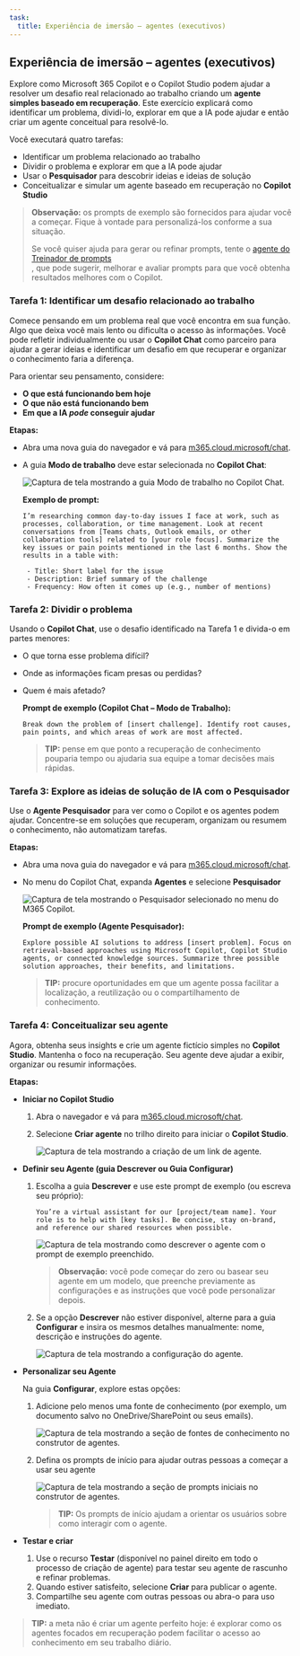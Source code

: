 ```yaml
---
task:
  title: Experiência de imersão – agentes (executivos)
---
```


## Experiência de imersão – agentes (executivos)

Explore como Microsoft 365 Copilot e o Copilot Studio podem ajudar a resolver um desafio real relacionado ao trabalho criando um **agente simples baseado em recuperação**. Este exercício explicará como identificar um problema, dividi-lo, explorar em que a IA pode ajudar e então criar um agente conceitual para resolvê-lo.  

Você executará quatro tarefas:

- Identificar um problema relacionado ao trabalho  
- Dividir o problema e explorar em que a IA pode ajudar  
- Usar o **Pesquisador** para descobrir ideias e ideias de solução  
- Conceitualizar e simular um agente baseado em recuperação no **Copilot Studio**  

> **Observação:** os prompts de exemplo são fornecidos para ajudar você a começar. Fique à vontade para personalizá-los conforme a sua situação. 
>
> Se você quiser ajuda para gerar ou refinar prompts, tente o <a href="https://appsource.microsoft.com/en-us/product/office/WA200007578" target="_blank">agente do Treinador de prompts</a><br>, que pode sugerir, melhorar e avaliar prompts para que você obtenha resultados melhores com o Copilot.

### Tarefa 1: Identificar um desafio relacionado ao trabalho  

Comece pensando em um problema real que você encontra em sua função. Algo que deixa você mais lento ou dificulta o acesso às informações. Você pode refletir individualmente ou usar o **Copilot Chat** como parceiro para ajudar a gerar ideias e identificar um desafio em que recuperar e organizar o conhecimento faria a diferença.  

Para orientar seu pensamento, considere:  

- **O que está funcionando bem hoje**  
- **O que não está funcionando bem**  
- **Em que a IA *pode* conseguir ajudar**  

**Etapas:**  

- Abra uma nova guia do navegador e vá para [m365.cloud.microsoft/chat](https://m365.cloud.microsoft/chat).  
- A guia **Modo de trabalho** deve estar selecionada no **Copilot Chat**:  

   ![Captura de tela mostrando a guia Modo de trabalho no Copilot Chat.](../Prompts/Media/work-mode.png)  

    **Exemplo de prompt:**

   ```text
   I’m researching common day-to-day issues I face at work, such as processes, collaboration, or time management. Look at recent conversations from [Teams chats, Outlook emails, or other collaboration tools] related to [your role focus]. Summarize the key issues or pain points mentioned in the last 6 months. Show the results in a table with:  

    - Title: Short label for the issue  
    - Description: Brief summary of the challenge  
    - Frequency: How often it comes up (e.g., number of mentions)
   ```

### Tarefa 2: Dividir o problema

Usando o **Copilot Chat**, use o desafio identificado na Tarefa 1 e divida-o em partes menores:

- O que torna esse problema difícil?  
- Onde as informações ficam presas ou perdidas?  
- Quem é mais afetado?  

    **Prompt de exemplo (Copilot Chat – Modo de Trabalho):**

    ```text
    Break down the problem of [insert challenge]. Identify root causes, pain points, and which areas of work are most affected.
    ```

    > **TIP:** pense em que ponto a recuperação de conhecimento pouparia tempo ou ajudaria sua equipe a tomar decisões mais rápidas.

### Tarefa 3: Explore as ideias de solução de IA com o Pesquisador

Use o **Agente Pesquisador** para ver como o Copilot e os agentes podem ajudar. Concentre-se em soluções que recuperam, organizam ou resumem o conhecimento, não automatizam tarefas. 

**Etapas:**

- Abra uma nova guia do navegador e vá para [m365.cloud.microsoft/chat](https://m365.cloud.microsoft/chat).
- No menu do Copilot Chat, expanda **Agentes** e selecione **Pesquisador**  

    ![Captura de tela mostrando o Pesquisador selecionado no menu do M365 Copilot.](../Prompts/Media/researcher.png)  

    **Prompt de exemplo (Agente Pesquisador):**

    ```text
    Explore possible AI solutions to address [insert problem]. Focus on retrieval-based approaches using Microsoft Copilot, Copilot Studio agents, or connected knowledge sources. Summarize three possible solution approaches, their benefits, and limitations.
    ```

    > **TIP:** procure oportunidades em que um agente possa facilitar a localização, a reutilização ou o compartilhamento de conhecimento.

### Tarefa 4: Conceitualizar seu agente

Agora, obtenha seus insights e crie um agente fictício simples no **Copilot Studio**. Mantenha o foco na recuperação. Seu agente deve ajudar a exibir, organizar ou resumir informações.

**Etapas:**

- **Iniciar no Copilot Studio**

    1. Abra o navegador e vá para [m365.cloud.microsoft/chat](https://m365.cloud.microsoft/chat).
    1. Selecione **Criar agente** no trilho direito para iniciar o **Copilot Studio**.

        ![Captura de tela mostrando a criação de um link de agente.](../Prompts/Media/create-agent.png)

- **Definir seu Agente (guia Descrever ou Guia Configurar)**

    1. Escolha a guia **Descrever** e use este prompt de exemplo (ou escreva seu próprio):

        ```text
        You’re a virtual assistant for our [project/team name]. Your role is to help with [key tasks]. Be concise, stay on-brand, and reference our shared resources when possible.
        ```

        ![Captura de tela mostrando como descrever o agente com o prompt de exemplo preenchido.](../Prompts/Media/create-agent-through-describe.png)

        > **Observação:** você pode começar do zero ou basear seu agente em um modelo, que preenche previamente as configurações e as instruções que você pode personalizar depois.

    1. Se a opção **Descrever** não estiver disponível, alterne para a guia **Configurar** e insira os mesmos detalhes manualmente: nome, descrição e instruções do agente.

        ![Captura de tela mostrando a configuração do agente.](../Prompts/Media/name-describe-agent.png)

- **Personalizar seu Agente**

    Na guia **Configurar**, explore estas opções:

    1. Adicione pelo menos uma fonte de conhecimento (por exemplo, um documento salvo no OneDrive/SharePoint ou seus emails).

        ![Captura de tela mostrando a seção de fontes de conhecimento no construtor de agentes.](../Prompts/Media/knowledge-sources.png)

    1. Defina os prompts de início para ajudar outras pessoas a começar a usar seu agente

        ![Captura de tela mostrando a seção de prompts iniciais no construtor de agentes.](../Prompts/Media/starter-prompts.png)

        > **TIP:** Os prompts de início ajudam a orientar os usuários sobre como interagir com o agente.

- **Testar e criar**

    1. Use o recurso **Testar** (disponível no painel direito em todo o processo de criação de agente) para testar seu agente de rascunho e refinar problemas.
    2. Quando estiver satisfeito, selecione **Criar** para publicar o agente.
    3. Compartilhe seu agente com outras pessoas ou abra-o para uso imediato.  

> **TIP:** a meta não é criar um agente perfeito hoje: é explorar como os agentes focados em recuperação podem facilitar o acesso ao conhecimento em seu trabalho diário.
